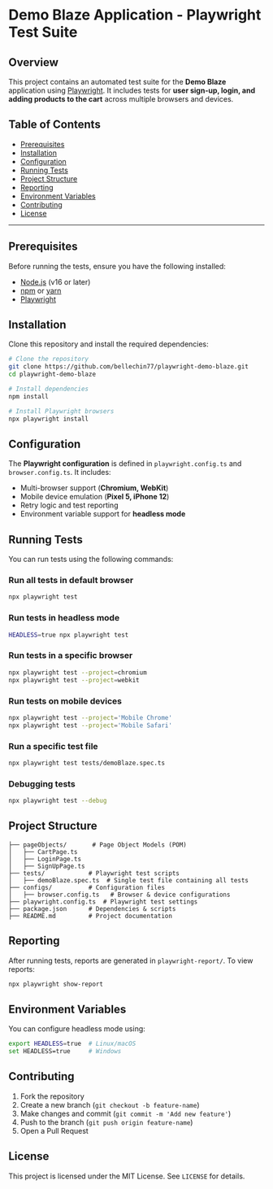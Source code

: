 # Demo Blaze Application - Playwright Test Suite

## Overview
This project contains an automated test suite for the **Demo Blaze** application using [Playwright](https://playwright.dev/). It includes tests for **user sign-up, login, and adding products to the cart** across multiple browsers and devices.

## Table of Contents
- [Prerequisites](#prerequisites)
- [Installation](#installation)
- [Configuration](#configuration)
- [Running Tests](#running-tests)
- [Project Structure](#project-structure)
- [Reporting](#reporting)
- [Environment Variables](#environment-variables)
- [Contributing](#contributing)
- [License](#license)

---

## Prerequisites
Before running the tests, ensure you have the following installed:
- [Node.js](https://nodejs.org/) (v16 or later)
- [npm](https://www.npmjs.com/) or [yarn](https://yarnpkg.com/)
- [Playwright](https://playwright.dev/)

## Installation
Clone this repository and install the required dependencies:

```sh
# Clone the repository
git clone https://github.com/bellechin77/playwright-demo-blaze.git
cd playwright-demo-blaze

# Install dependencies
npm install

# Install Playwright browsers
npx playwright install
```

## Configuration
The **Playwright configuration** is defined in `playwright.config.ts` and `browser.config.ts`. It includes:
- Multi-browser support (**Chromium, WebKit**)
- Mobile device emulation (**Pixel 5, iPhone 12**)
- Retry logic and test reporting
- Environment variable support for **headless mode**

## Running Tests
You can run tests using the following commands:

### Run all tests in default browser
```sh
npx playwright test
```

### Run tests in headless mode
```sh
HEADLESS=true npx playwright test
```

### Run tests in a specific browser
```sh
npx playwright test --project=chromium
npx playwright test --project=webkit
```

### Run tests on mobile devices
```sh
npx playwright test --project='Mobile Chrome'
npx playwright test --project='Mobile Safari'
```

### Run a specific test file
```sh
npx playwright test tests/demoBlaze.spec.ts
```

### Debugging tests
```sh
npx playwright test --debug
```

## Project Structure
```
├── pageObjects/       # Page Object Models (POM)
│   ├── CartPage.ts
│   ├── LoginPage.ts
│   ├── SignUpPage.ts
├── tests/            # Playwright test scripts
│   ├── demoBlaze.spec.ts  # Single test file containing all tests
├── configs/          # Configuration files
│   ├── browser.config.ts   # Browser & device configurations
├── playwright.config.ts  # Playwright test settings
├── package.json      # Dependencies & scripts
├── README.md         # Project documentation
```

## Reporting
After running tests, reports are generated in `playwright-report/`.
To view reports:
```sh
npx playwright show-report
```

## Environment Variables
You can configure headless mode using:
```sh
export HEADLESS=true  # Linux/macOS
set HEADLESS=true     # Windows
```

## Contributing
1. Fork the repository
2. Create a new branch (`git checkout -b feature-name`)
3. Make changes and commit (`git commit -m 'Add new feature'`)
4. Push to the branch (`git push origin feature-name`)
5. Open a Pull Request

## License
This project is licensed under the MIT License. See `LICENSE` for details.

